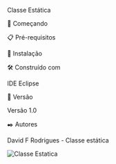 Classe Estática

🚀 Começando

📋 Pré-requisitos

🔧 Instalação

🛠️ Construído com

IDE Eclipse

📌 Versão

Versão 1.0

✒️ Autores

David F Rodrigues - Classe estática

![Classe Estatica](https://github.com/user-attachments/assets/726f065d-ff94-4a6d-96f5-64126938562f)

